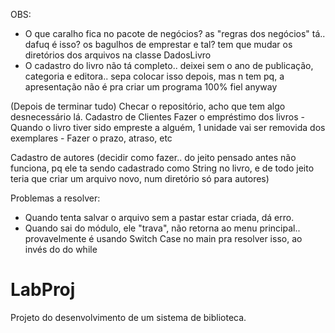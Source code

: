 

OBS:
- O que caralho fica no pacote de negócios? as "regras dos negócios" tá.. dafuq é isso? os bagulhos de emprestar e tal?
tem que mudar os diretórios dos arquivos na classe DadosLivro
- O cadastro do livro não tá completo.. deixei sem o ano de publicação, categoria e editora.. sepa colocar isso depois, mas n tem pq, a apresentação não é pra criar um programa 100% fiel anyway

(Depois de terminar tudo) Checar o repositório, acho que tem algo desnecessário lá.
Cadastro de Clientes
Fazer o empréstimo dos livros
	- Quando o livro tiver sido empreste a alguém, 1 unidade vai ser removida dos exemplares
	- Fazer o prazo, atraso, etc

Cadastro de autores (decidir como fazer.. do jeito pensado antes não funciona, pq ele ta sendo cadastrado como String no livro, e de todo jeito teria que criar um arquivo novo, num diretório só para autores)


Problemas a resolver:
- Quando tenta salvar o arquivo sem a pastar estar criada, dá erro.
- Quando sai do módulo, ele "trava", não retorna ao menu principal.. provavelmente é usando Switch Case no main pra resolver isso, ao invés do do while



# LabProj
Projeto do desenvolvimento de um sistema de biblioteca.
